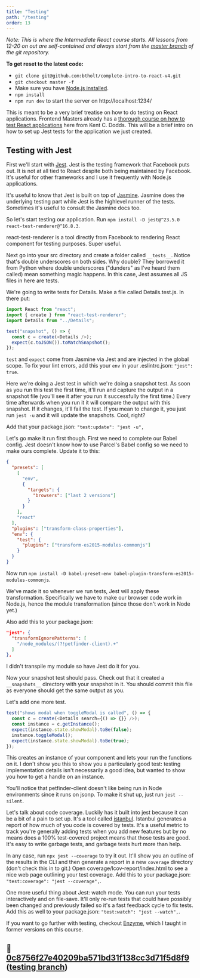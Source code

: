 ```yaml
---
title: "Testing"
path: "/testing"
order: 13
---
```


_Note: This is where the Intermediate React course starts. All lessons from 12-20 on out are self-contained and always start from the [master branch](https://github.com/btholt/complete-intro-to-react-v4) of the git repository._

**To get reset to the latest code:**

* `git clone git@github.com:btholt/complete-intro-to-react-v4.git`
* `git checkout master -f`
* Make sure you have [Node.js installed](https://nodejs.org).
* `npm install`
* `npm run dev` to start the server on http://localhost:1234/

This is meant to be a very brief treatise on how to do testing on React applications. Frontend Masters already has a [thorough course on how to test React applications][kcd] here from Kent C. Dodds. This will be a brief intro on how to set up Jest tests for the application we just created.

## Testing with Jest

First we'll start with [Jest][jest]. Jest is the testing framework that Facebook puts out. It is not at all tied to React despite both being maintained by Facebook. It's useful for other frameworks and I use it frequently with Node.js applications.

It's useful to know that Jest is built on top of [Jasmine][jasmine]. Jasmine does the underlying testing part while Jest is the highlevel runner of the tests. Sometimes it's useful to consult the Jasmine docs too.

So let's start testing our application. Run `npm install -D jest@^23.5.0 react-test-renderer@^16.8.3`.

react-test-renderer is a tool directly from Facebook to rendering React component for testing purposes. Super useful.

Next go into your src directory and create a folder called `__tests__`. Notice that's double underscores on both sides. Why double? They borrowed it from Python where double underscores ("dunders" as I've heard them called) mean something magic happens. In this case, Jest assumes all JS files in here are tests.

We're going to write tests for Details. Make a file called Details.test.js. In there put:

```javascript
import React from "react";
import { create } from "react-test-renderer";
import Details from "../Details";

test("snapshot", () => {
  const c = create(<Details />);
  expect(c.toJSON()).toMatchSnapshot();
});
```

`test` and `expect` come from Jasmine via Jest and are injected in the global scope. To fix your lint errors, add this your `env` in your .eslintrc.json: `"jest": true`.

Here we're doing a Jest test in which we're doing a snapshot test. As soon as you run this test the first time, it'll run and capture the output in a snapshot file (you'll see it after you run it successfully the first time.) Every time afterwards when you run it it will compare the output with this snapshot. If it changes, it'll fail the test. If you mean to change it, you just run `jest -u` and it will update the snapshots. Cool, right?

Add that your package.json: `"test:update": "jest -u",`

Let's go make it run first though. First we need to complete our Babel config. Jest doesn't know how to use Parcel's Babel config so we need to make ours complete. Update it to this:

```json
{
  "presets": [
    [
      "env",
      {
        "targets": {
          "browsers": ["last 2 versions"]
        }
      }
    ],
    "react"
  ],
  "plugins": ["transform-class-properties"],
  "env": {
    "test": {
      "plugins": ["transform-es2015-modules-commonjs"]
    }
  }
}
```

Now run `npm install -D babel-preset-env babel-plugin-transform-es2015-modules-commonjs`.

We've made it so whenever we run tests, Jest will apply these transformation. Specifically we have to make our browser code work in Node.js, hence the module transformation (since those don't work in Node yet.)

Also add this to your package.json:

```json
"jest": {
  "transformIgnorePatterns": [
    "/node_modules/(?!petfinder-client).+"
  ]
},
```

I didn't transpile my module so have Jest do it for you.

Now your snapshot test should pass. Check out that it created a `__snapshots__` directory with your snapshot in it. You should commit this file as everyone should get the same output as you.

Let's add one more test.

```javascript
test("shows modal when toggleModal is called", () => {
  const c = create(<Details search={() => {}} />);
  const instance = c.getInstance();
  expect(instance.state.showModal).toBe(false);
  instance.toggleModal();
  expect(instance.state.showModal).toBe(true);
});
```

This creates an instance of your component and lets your run the functions on it. I don't show you this to show you a particularly good test: testing implementation details isn't necessarily a good idea, but wanted to show you how to get a handle on an instance.

You'll notice that petfinder-client doesn't like being run in Node environments since it runs on jsonp. To make it shut up, just run `jest --silent`.

Let's talk about code coverage. Luckily has it built into jest because it can be a bit of a pain to set up. It's a tool called [istanbul][istanbul]. Istanbul generates a report of how much of you code is covered by tests. It's a useful metric to track you're generally adding tests when you add new features but by no means does a 100% test-covered project means that those tests are good. It's easy to write garbage tests, and garbage tests hurt more than help.

In any case, run `npx jest --coverage` to try it out. It'll show you an outline of the results in the CLI and then generate a report in a new `coverage` directory (don't check this in to git.) Open coverage/lcov-report/index.html to see a nice web page outlining your test coverage. Add this to your package.json:
`"test:coverage": "jest --coverage",`.

One more useful thing about Jest: watch mode. You can run your tests interactively and on file-save. It'll only re-run tests that could have possibly been changed and previously failed so it's a fast feedback cycle to fix tests. Add this as well to your package.json: `"test:watch": "jest --watch",`.

If you want to go further with testing, checkout [Enzyme][enzyme], which I taught in former versions on this course.

## 🌳 [0c8756f27e40209ba571bd31f138cc3d71f5d8f9](https://github.com/btholt/complete-intro-to-react-v4/commit/0c8756f27e40209ba571bd31f138cc3d71f5d8f9) ([testing branch](https://github.com/btholt/complete-intro-to-react-v4/tree/testing))

[kcd]: https://frontendmasters.com/courses/testing-react/
[jest]: https://jestjs.io
[jasmine]: https://jasmine.github.io/
[enzyme]: http://airbnb.io/enzyme/
[istanbul]: https://istanbul.js.org
